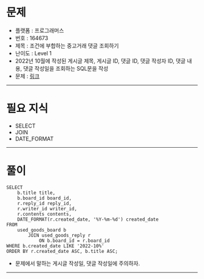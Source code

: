 # 문제
- 플랫폼 : 프로그래머스
- 번호 : 164673
- 제목 : 조건에 부합하는 중고거래 댓글 조회하기
- 난이도 : Level 1
- 2022년 10월에 작성된 게시글 제목, 게시글 ID, 댓글 ID, 댓글 작성자 ID, 댓글 내용, 댓글 작성일을 조회하는 SQL문을 작성
- 문제 : <a href="https://school.programmers.co.kr/learn/courses/30/lessons/164673" target="_blank">링크</a>

---

# 필요 지식
- SELECT
- JOIN
- DATE_FORMAT

---

# 풀이
```mysql
SELECT
    b.title title,
    b.board_id board_id,
    r.reply_id reply_id,
    r.writer_id writer_id,
    r.contents contents,
    DATE_FORMAT(r.created_date, '%Y-%m-%d') created_date
FROM
    used_goods_board b
        JOIN used_goods_reply r
            ON b.board_id = r.board_id
WHERE b.created_date LIKE '2022-10%'
ORDER BY r.created_date ASC, b.title ASC;
```
- 문제에서 말하는 게시글 작성일, 댓글 작성일에 주의하자.

---
